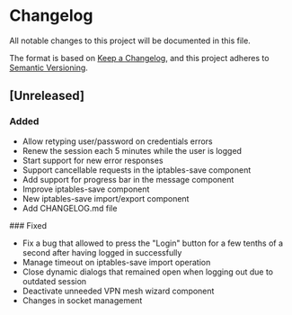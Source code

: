 # Changelog
All notable changes to this project will be documented in this file.

The format is based on [Keep a Changelog](https://keepachangelog.com/en/1.0.0/),
and this project adheres to [Semantic Versioning](https://semver.org/spec/v2.0.0.html).

## [Unreleased]
### Added
- Allow retyping user/password on credentials errors
- Renew the session each 5 minutes while the user is logged
- Start support for new error responses
- Support cancellable requests in the iptables-save component
- Add support for progress bar in the message component
- Improve iptables-save component
- New iptables-save import/export component
- Add CHANGELOG.md file

### Fixed
- Fix a bug that allowed to press the "Login" button for a few tenths of a second after having logged in successfully
- Manage timeout on iptables-save import operation
- Close dynamic dialogs that remained open when logging out due to outdated session
- Deactivate unneeded VPN mesh wizard component
- Changes in socket management